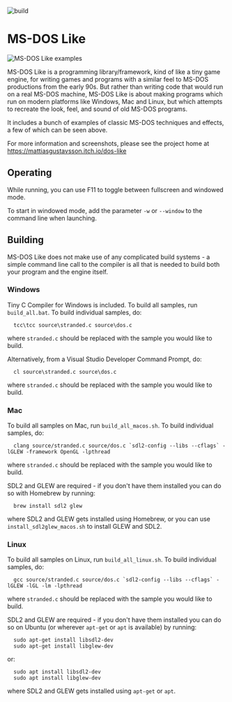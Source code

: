![build](https://github.com/mattiasgustavsson/dos-like/workflows/build/badge.svg)

# MS-DOS Like

![MS-DOS Like examples](dos-like.jpg)

MS-DOS Like is a programming library/framework, kind of like a tiny game engine, for writing games and programs with a similar feel to MS-DOS productions from the early 90s. But rather than writing code that would run on a real MS-DOS machine, MS-DOS Like is about making programs which run on modern platforms like Windows, Mac and Linux, but which attempts to recreate the look, feel, and sound of old MS-DOS programs. 

It includes a bunch of examples of classic MS-DOS techniques and effects, a few of which can be seen above.

For more information and screenshots, please see the project home at https://mattiasgustavsson.itch.io/dos-like


## Operating

While running, you can use F11 to toggle between fullscreen and windowed mode.

To start in windowed mode, add the parameter `-w` or `--window` to the command line when launching.


## Building

MS-DOS Like does not make use of any complicated build systems - a simple command line call to the compiler is
all that is needed to build both your program and the engine itself.


### Windows

Tiny C Compiler for Windows is included. To build all samples, run `build_all.bat`.
To build individual samples, do:
```
  tcc\tcc source\stranded.c source\dos.c
```  
where `stranded.c` should be replaced with the sample you would like to build.

Alternatively, from a Visual Studio Developer Command Prompt, do:
```
  cl source\stranded.c source\dos.c
```  
where `stranded.c` should be replaced with the sample you would like to build.


### Mac

To build all samples on Mac, run `build_all_macos.sh`.
To build individual samples, do:
```
  clang source/stranded.c source/dos.c `sdl2-config --libs --cflags` -lGLEW -framework OpenGL -lpthread
```
where `stranded.c` should be replaced with the sample you would like to build.

SDL2 and GLEW are required - if you don't have them installed you can do so with Homebrew by running:
```
  brew install sdl2 glew  
```
where SDL2 and GLEW gets installed using Homebrew, or you can use `install_sdl2glew_macos.sh` to install GLEW and SDL2.


### Linux

To build all samples on Linux, run `build_all_linux.sh`.
To build individual samples, do:
```
  gcc source/stranded.c source/dos.c `sdl2-config --libs --cflags` -lGLEW -lGL -lm -lpthread
```
where `stranded.c` should be replaced with the sample you would like to build.

SDL2 and GLEW are required - if you don't have them installed you can do so on Ubuntu (or wherever `apt-get` or `apt` is available) by running:
```
  sudo apt-get install libsdl2-dev
  sudo apt-get install libglew-dev
```
or:
```
  sudo apt install libsdl2-dev
  sudo apt install libglew-dev
```
where SDL2 and GLEW gets installed using `apt-get` or `apt`.
